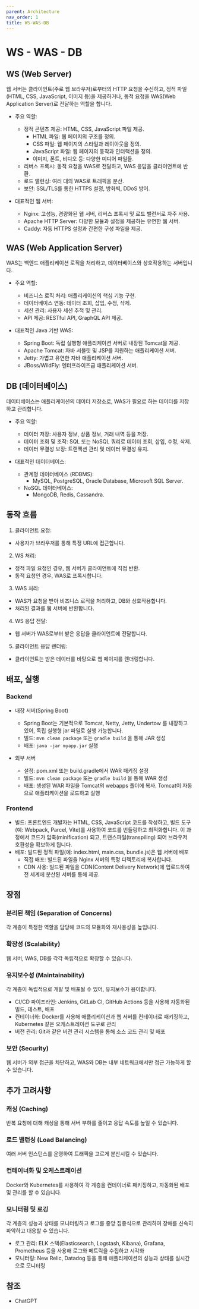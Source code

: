 ```yaml
---
parent: Architecture
nav_order: 1
title: WS-WAS-DB
---
```


# WS - WAS - DB



## WS (Web Server)
웹 서버는 클라이언트(주로 웹 브라우저)로부터의 HTTP 요청을 수신하고, 정적 파일(HTML, CSS, JavaScript, 이미지 등)을 제공하거나, 동적 요청을 WAS(Web Application Server)로 전달하는 역할을 합니다.

- 주요 역할:
  - 정적 콘텐츠 제공: HTML, CSS, JavaScript 파일 제공.
    - HTML 파일: 웹 페이지의 구조를 정의.
    - CSS 파일: 웹 페이지의 스타일과 레이아웃을 정의.
    - JavaScript 파일: 웹 페이지의 동작과 인터랙션을 정의.
    - 이미지, 폰트, 비디오 등: 다양한 미디어 파일들.
  - 리버스 프록시: 동적 요청을 WAS로 전달하고, WAS 응답을 클라이언트에 반환.
  - 로드 밸런싱: 여러 대의 WAS로 트래픽을 분산.
  - 보안: SSL/TLS를 통한 HTTPS 설정, 방화벽, DDoS 방어.

- 대표적인 웹 서버:
  - Nginx: 고성능, 경량화된 웹 서버, 리버스 프록시 및 로드 밸런서로 자주 사용.
  - Apache HTTP Server: 다양한 모듈과 설정을 제공하는 유연한 웹 서버.
  - Caddy: 자동 HTTPS 설정과 간편한 구성 파일을 제공.



## WAS (Web Application Server)
WAS는 백엔드 애플리케이션 로직을 처리하고, 데이터베이스와 상호작용하는 서버입니다.

- 주요 역할:
  - 비즈니스 로직 처리: 애플리케이션의 핵심 기능 구현.
  - 데이터베이스 연동: 데이터 조회, 삽입, 수정, 삭제.
  - 세션 관리: 사용자 세션 추적 및 관리.
  - API 제공: RESTful API, GraphQL API 제공.

- 대표적인 Java 기반 WAS:
  - Spring Boot: 독립 실행형 애플리케이션 서버로 내장된 Tomcat을 제공.
  - Apache Tomcat: 자바 서블릿 및 JSP를 지원하는 애플리케이션 서버.
  - Jetty: 가볍고 유연한 자바 애플리케이션 서버.
  - JBoss/WildFly: 엔터프라이즈급 애플리케이션 서버.



## DB (데이터베이스)
데이터베이스는 애플리케이션의 데이터 저장소로, WAS가 필요로 하는 데이터를 저장하고 관리합니다.

- 주요 역할:
  - 데이터 저장: 사용자 정보, 상품 정보, 거래 내역 등을 저장.
  - 데이터 조회 및 조작: SQL 또는 NoSQL 쿼리로 데이터 조회, 삽입, 수정, 삭제.
  - 데이터 무결성 보장: 트랜잭션 관리 및 데이터 무결성 유지.

- 대표적인 데이터베이스:
  - 관계형 데이터베이스 (RDBMS):
    - MySQL, PostgreSQL, Oracle Database, Microsoft SQL Server.
  - NoSQL 데이터베이스:
    - MongoDB, Redis, Cassandra.



## 동작 흐름

1. 클라이언트 요청:
  - 사용자가 브라우저를 통해 특정 URL에 접근합니다.

2. WS 처리:
  - 정적 파일 요청인 경우, 웹 서버가 클라이언트에 직접 반환.
  - 동적 요청인 경우, WAS로 프록시합니다.

3. WAS 처리:
  - WAS가 요청을 받아 비즈니스 로직을 처리하고, DB와 상호작용합니다.
  - 처리된 결과를 웹 서버에 반환합니다.

4. WS 응답 전달:
  - 웹 서버가 WAS로부터 받은 응답을 클라이언트에 전달합니다.

5. 클라이언트 응답 렌더링:
  - 클라이언트는 받은 데이터를 바탕으로 웹 페이지를 렌더링합니다.



## 배포, 실행

### Backend

- 내장 서버(Spring Boot)
  - Spring Boot는 기본적으로 Tomcat, Netty, Jetty, Undertow 를 내장하고 있어, 독립 실행형 jar 파일로 실행 가능합니다.
  - 빌드: `mvn clean package` 또는 `gradle build` 을 통해 JAR 생성
  - 배포: `java -jar myapp.jar` 실행

- 외부 서버
  - 설정: pom.xml 또는 build.gradle에서 WAR 패키징 설정 
  - 빌드: `mvn clean package` 또는 `gradle build` 을 통해 WAR 생성 
  - 배포: 생성된 WAR 파일을 Tomcat의 webapps 폴더에 복사. Tomcat이 자동으로 애플리케이션을 로드하고 실행

### Frontend

- 빌드: 프론트엔드 개발자는 HTML, CSS, JavaScript 코드를 작성하고, 빌드 도구(예: Webpack, Parcel, Vite)를 사용하여 코드를 번들링하고 최적화합니다. 이 과정에서 코드가 압축(minification) 되고, 트랜스파일(transpiling) 되어 브라우저 호환성을 확보하게 됩니다.
- 배포: 빌드된 정적 파일(예: index.html, main.css, bundle.js)은 웹 서버에 배포
  - 직접 배포: 빌드된 파일을 Nginx 서버의 특정 디렉토리에 복사합니다. 
  - CDN 사용: 빌드된 파일을 CDN(Content Delivery Network)에 업로드하여 전 세계에 분산된 서버를 통해 제공.



## 장점

### 분리된 책임 (Separation of Concerns)
각 계층이 특정한 역할을 담당해 코드의 모듈화와 재사용성을 높입니다.

### 확장성 (Scalability)
웹 서버, WAS, DB를 각각 독립적으로 확장할 수 있습니다.

### 유지보수성 (Maintainability)
각 계층이 독립적으로 개발 및 배포될 수 있어, 유지보수가 용이합니다.
- CI/CD 파이프라인: Jenkins, GitLab CI, GitHub Actions 등을 사용해 자동화된 빌드, 테스트, 배포
- 컨테이너화: Docker를 사용해 애플리케이션과 웹 서버를 컨테이너로 패키징하고, Kubernetes 같은 오케스트레이션 도구로 관리 
- 버전 관리: Git과 같은 버전 관리 시스템을 통해 소스 코드 관리 및 배포

### 보안 (Security)
웹 서버가 외부 접근을 차단하고, WAS와 DB는 내부 네트워크에서만 접근 가능하게 할 수 있습니다.



## 추가 고려사항

### 캐싱 (Caching)
반복 요청에 대해 캐싱을 통해 서버 부하를 줄이고 응답 속도를 높일 수 있습니다.

### 로드 밸런싱 (Load Balancing)
여러 서버 인스턴스를 운영하여 트래픽을 고르게 분산시킬 수 있습니다.

### 컨테이너화 및 오케스트레이션
Docker와 Kubernetes를 사용하여 각 계층을 컨테이너로 패키징하고, 자동화된 배포 및 관리를 할 수 있습니다.

### 모니터링 및 로깅
각 계층의 성능과 상태를 모니터링하고 로그를 중앙 집중식으로 관리하여 장애를 신속히 파악하고 대응할 수 있습니다.
- 로그 관리: ELK 스택(Elasticsearch, Logstash, Kibana), Grafana, Prometheus 등을 사용해 로그와 메트릭을 수집하고 시각화
- 모니터링: New Relic, Datadog 등을 통해 애플리케이션의 성능과 상태를 실시간으로 모니터링



## 참조
- ChatGPT
